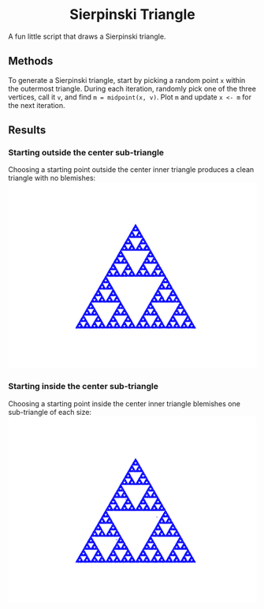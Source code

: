 <div align="center">
  <h1>Sierpinski Triangle</h1>
</div> 
A fun little script that draws a Sierpinski triangle.


## Methods
To generate a Sierpinski triangle, start by picking a random point `x` within the outermost triangle.
During each iteration, randomly pick one of the three vertices, call it `v`, and find `m = midpoint(x, v)`.
Plot `m` and update `x <- m` for the next iteration.


## Results
### Starting outside the center sub-triangle
Choosing a starting point outside the center inner triangle produces a clean triangle with no blemishes:
![](triangle_start_outside_inner.png)
 
### Starting inside the center sub-triangle
Choosing a starting point inside the center inner triangle blemishes one sub-triangle of each size:
![](triangle_start_inside_inner.png)
 
